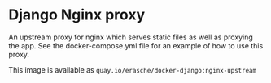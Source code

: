 # Django Nginx proxy

An upstream proxy for nginx which serves static files as well as proxying the app. See the docker-compose.yml file for an example of how to use this proxy.

This image is available as `quay.io/erasche/docker-django:nginx-upstream`
